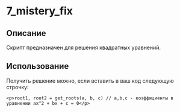 # 7_mistery_fix

## Описание

Скрипт предназначен для решения квадратных уравнений.

## Использование

Получить решение можно, если вставить в ваш код следующую строчку:

    <p>root1, root2 = get_roots(a, b, c) // a,b,c - коэффициенты в уравнении ax^2 + bx + c = 0</p>
